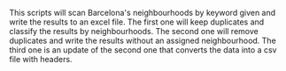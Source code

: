 This scripts will scan Barcelona's neighbourhoods by keyword given and write the results to an excel file. The first one will keep duplicates and classify the results by neighbourhoods.
The second one will remove duplicates and write the results without an assigned neighbourhood.
The third one is an update of the second one that converts the data into a csv file with headers.
